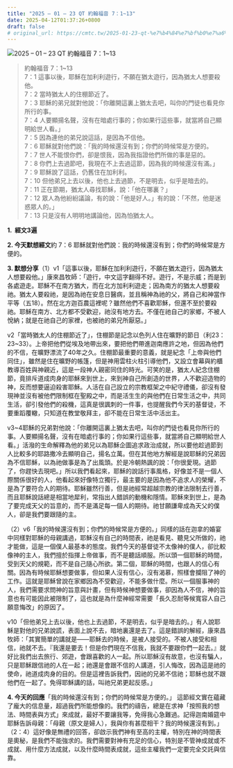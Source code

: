 ```yaml
---
title: "2025 – 01 – 23 QT 約翰福音 7：1~13"
date: 2025-04-12T01:37:26+0800
draft: false
# original_url: https://cmtc.tw/2025-01-23-qt-%e7%b4%84%e7%bf%b0%e7%a6%8f%e9%9f%b3-7%ef%bc%9a113
---
```


![2025 – 01 – 23 QT 約翰福音 7：1\~13](/images/qt.jpg  "2025 – 01 – 23 QT 約翰福音 7：1\~13")

> 約翰福音 7：1\~13  
> 7：1 這事以後，耶穌在加利利遊行，不願在猶太遊行，因為猶太人想要殺他。  
> 7：2 當時猶太人的住棚節近了。  
> 7：3 耶穌的弟兄就對他說：「你離開這裏上猶太去吧，叫你的門徒也看見你所行的事。  
> 7：4 人要顯揚名聲，沒有在暗處行事的；你如果行這些事，就當將自己顯明給世人看。」  
> 7：5 因為連他的弟兄說這話，是因為不信他。  
> 7：6 耶穌就對他們說：「我的時候還沒有到；你們的時候常是方便的。  
> 7：7 世人不能恨你們，卻是恨我，因為我指證他們所做的事是惡的。  
> 7：8 你們上去過節吧，我現在不上去過這節，因為我的時候還沒有滿。」  
> 7：9 耶穌說了這話，仍舊住在加利利。  
> 7：10 但他弟兄上去以後，他也上去過節，不是明去，似乎是暗去的。  
> 7：11 正在節期，猶太人尋找耶穌，說：「他在哪裏？」  
> 7：12 眾人為他紛紛議論，有的說：「他是好人。」有的說：「不然，他是迷惑眾人的。」  
> 7：13 只是沒有人明明地講論他，因為怕猶太人。

**1.  經文3遍**

**2. 今天默想經文**約 7：6 耶穌就對他們說：我的時候還沒有到；你們的時候常是方便的。

**3. 默想分享**（1）v1「這事以後，耶穌在加利利遊行，不願在猶太遊行，因為猶太人想要殺他。」康來昌牧師：「遊行，中文這字翻得不好。遊行，不是示威；而是到各處遊走。耶穌不在南方猶大，而在北方加利利遊走；因為南方的猶太人想要殺祂。猶太人要殺祂，是因為祂在安息日醫病，並且稱神為祂的父，將自己和神當作平等（五18）。然在北方迦百農這裡呢？雖然他們不喜歡耶穌，但還不至於要殺祂。耶穌在南方、北方都不受歡迎，祂沒有地方去。不僅在祂自己的家鄉，不被人悅納；就是在祂自己的家裡，也被祂的弟兄所厭惡。」

v2「當時猶太人的住棚節近了」，住棚節是記念以色列人住在曠野的節日（利23：23\~33）。上帝把他們從埃及地帶出來，要把他們帶進迦南應許之地，但因為他們的不信，在曠野漂流了40年之久。住棚節最重要的意義，就是紀念「上帝與他們同住」，雖然是住在曠野的帳篷，但是神用雲柱火柱引導他們，又設立會幕與約櫃教導百姓與神親近，這是一段神人親密同住的時光。可笑的是，猶太人紀念住棚節，竟排斥道成肉身的耶穌來到世上，來到神自己所創造的世界，人不歡迎造物的神，反而想要逼迫殺害耶穌。人活在自己設立的宗教框架之中紀守禮儀，卻沒有發現神並沒有被他們限制框在聖殿之中，而是活生生的與他們在日常生活之中，共同生活，卻引發他們的殺機，這真是很諷刺的一件事，也提醒我們今天的基督徒，不要重蹈覆轍，只知道在教堂敬拜主，卻不能在日常生活中活出主。

v3\~4耶穌的兄弟對他說：「你離開這裏上猶太去吧，叫你的門徒也看見你所行的事。人要顯揚名聲，沒有在暗處行事的；你如果行這些事，就當將自己顯明給世人看。」活潑的生命解釋為他的弟兄以為耶穌企圖追求政治成就，所以要他趁過節到人比較多的耶路撒冷去顯明自己，揚名立萬。但在其他地方解經是說耶穌的兄弟因為不信耶穌，以為祂做事是為了出風頭。於是冷朝熱諷的說：「你很愛現。過節了，你趕快去現吧。」所以我們看起來，耶穌的說話行事風格，好像並不是一個人際關係很好的人，他看起來好像特立獨行，最主要的是因為他不追求人的榮耀，不是為了要符合人的期待。耶穌雖然行善，但是祂經常超越宗教的律法限制去行善，而且耶穌說話總是相當地犀利，常指出人錯誤的動機和隱情。耶穌來到世上，是為了要完成天父的旨意的，而不是滿足每一個人的期待。祂甘願謙卑成為天父的僕人，卻是我們要跟隨的主。

（2）v6「我的時候還沒有到；你們的時候常是方便的。」同樣的話在迦拿的婚宴中同樣對耶穌的母親講過，耶穌沒有自己的時間表，祂是看見、聽見父所做的，祂才能做，這是一個僕人最基本的態度。我們今天的基督徒不太像神的僕人，卻比較像神的主人，我們擅於指揮上帝做事，而不是聽話順服。所以頭一個耶穌的時間，受到天父的規範，而不是自己隨心所欲。第二個，耶穌的時間，也跟人的信心有關。因為有時候耶穌想要做事，但如果人沒有信心，沒有渴慕，照樣會攔阻了神的工作。這就是耶穌曾說在家鄉因為不受歡迎，不能多做什麼。所以一個服事神的人，我們需要求問神的旨意與計畫，但有時候神想要做事，卻因為人不信，神的旨意也有可能因此被限制了，這也就是為什麼神經常需要「長久忍耐等候寬容人自己願意悔改」的原因了。

v10「但他弟兄上去以後，他也上去過節，不是明去，似乎是暗去的。」有人說耶穌是對他的兄弟說謊，表面上說不去，暗地裏還是去了。這是錯誤的解經，康來昌牧師：「其實簡單的講就是——耶穌去的時候，是被人接受的。不被人接受和相信，祂就不去。『我還是要去！但是你們現在不信我，我就不要跟你們一起去。』就好比我們出去旅行、郊遊，會跟喜歡的人一起。所以耶穌沒有故意，也沒有騙人，只是耶穌跟信祂的人在一起；祂還是會跟不信的人講道，引人悔改，因為這是祂的使命，祂道成肉身的目的。但是這裡告訴我們，因祂的兄弟不信祂；耶穌也就不跟他們在一起了。免得耶穌講的話，叫祂兄弟更起反感。」

**4. 今天的回應**「我的時候還沒有到；你們的時候常是方便的。」 這節經文實在蘊藏了龐大的信息量，超過我們所能想像的。我們的禱告，總是在求神「按照我的想法、時間表與方式」來成就，最好不要讓我等，免得我心急難過。記得迦南婚筵中耶穌告訴母親：「母親（原文是婦人），我與你有甚麼相干？我的時候還沒有到。」（2：4）這好像是無禮的回答，卻啟示我們神有至高的主權，特別在神的時間表是奧秘，是我們不能強求的。我們需要對神有充足的信心，特別是不管神成就或不成就、用什麼方法成就，以及什麼時間表成就，這些主權我們一定要完全交託與信靠。